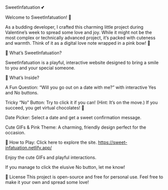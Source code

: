 SweetInfatuation 💕

Welcome to SweetInfatuation! 🌟

As a budding developer, I crafted this charming little project during Valentine’s week to spread some love and joy. While it might not be the most complex or technically advanced project, it’s packed with cuteness and warmth. Think of it as a digital love note wrapped in a pink bow! 🎀

🌹 What’s SweetInfatuation?

SweetInfatuation is a playful, interactive website designed to bring a smile to you and your special someone.

💌 What’s Inside?

A Fun Question: “Will you go out on a date with me?” with interactive Yes and No buttons.

Tricky “No” Button: Try to click it if you can! (Hint: It’s on the move.) If you succeed, you get virtual chocolates! 🍫

Date Picker: Select a date and get a sweet confirmation message.

Cute GIFs & Pink Theme: A charming, friendly design perfect for the occasion.

🚀 How to Play:
Click here to explore the site. https://sweet-infatuation.netlify.app/

Enjoy the cute GIFs and playful interactions.

If you manage to click the elusive No button, let me know!


📜 License
This project is open-source and free for personal use. Feel free to make it your own and spread some love!
